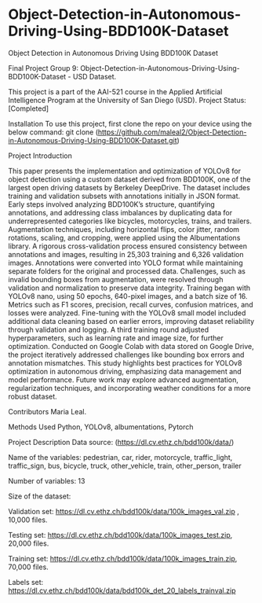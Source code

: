 # Object-Detection-in-Autonomous-Driving-Using-BDD100K-Dataset
Object Detection in Autonomous Driving Using BDD100K Dataset

Final Project Group 9: Object-Detection-in-Autonomous-Driving-Using-BDD100K-Dataset - USD
Dataset.

This project is a part of the AAI-521 course in the Applied Artificial Intelligence Program at the University of San Diego (USD). Project Status: [Completed]

Installation
To use this project, first clone the repo on your device using the below command: git clone (https://github.com/maleal2/Object-Detection-in-Autonomous-Driving-Using-BDD100K-Dataset.git)

Project Introduction

This paper presents the implementation and optimization of YOLOv8 for object detection using a custom dataset derived from BDD100K, one of the largest open driving datasets by Berkeley DeepDrive. The dataset includes training and validation subsets with annotations initially in JSON format. Early steps involved analyzing BDD100K’s structure, quantifying annotations, and addressing class imbalances by duplicating data for underrepresented categories like bicycles, motorcycles, trains, and trailers. Augmentation techniques, including horizontal flips, color jitter, random rotations, scaling, and cropping, were applied using the Albumentations library.
A rigorous cross-validation process ensured consistency between annotations and images, resulting in 25,303 training and 6,326 validation images. Annotations were converted into YOLO format while maintaining separate folders for the original and processed data. Challenges, such as invalid bounding boxes from augmentation, were resolved through validation and normalization to preserve data integrity.
Training began with YOLOv8 nano, using 50 epochs, 640-pixel images, and a batch size of 16. Metrics such as F1 scores, precision, recall curves, confusion matrices, and losses were analyzed. Fine-tuning with the YOLOv8 small model included additional data cleaning based on earlier errors, improving dataset reliability through validation and logging. A third training round adjusted hyperparameters, such as learning rate and image size, for further optimization.
Conducted on Google Colab with data stored on Google Drive, the project iteratively addressed challenges like bounding box errors and annotation mismatches. This study highlights best practices for YOLOv8 optimization in autonomous driving, emphasizing data management and model performance. Future work may explore advanced augmentation, regularization techniques, and incorporating weather conditions for a more robust dataset.

Contributors
Maria Leal.

Methods Used
Python, YOLOv8, albumentations, Pytorch

Project Description
Data source: (https://dl.cv.ethz.ch/bdd100k/data/)

Name of the variables:
pedestrian, car, rider, motorcycle, traffic_light, traffic_sign, bus, bicycle, truck, other_vehicle, train, other_person, trailer

Number of variables: 13

Size of the dataset: 

Validation set: https://dl.cv.ethz.ch/bdd100k/data/100k_images_val.zip , 10,000 files.

Testing set: https://dl.cv.ethz.ch/bdd100k/data/100k_images_test.zip, 20,000 files.

Training set: https://dl.cv.ethz.ch/bdd100k/data/100k_images_train.zip, 70,000 files.

Labels set: https://dl.cv.ethz.ch/bdd100k/data/bdd100k_det_20_labels_trainval.zip
